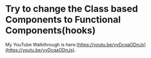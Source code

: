 # Try to change the Class based Components to Functional Components(hooks)

My YouTube Walkthrough is here:[https://youtu.be/yvDcqaODnJs](https://youtu.be/yvDcqaODnJs).
